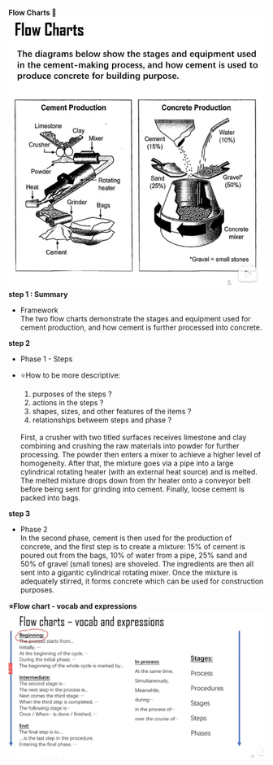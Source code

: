 **Flow Charts 🧪**  
![这是一张图片](images\Flow_charts.jpeg)  
**step 1 : Summary**
-  Framework  
  The two flow charts demonstrate the stages and equipment used for cement production, and how cement is further processed into concrete. 

**step 2**  
-  Phase 1 - Steps  
- ⭐How to be more descriptive:  
  1. purposes of the steps ?
  2. actions in the steps ?
  3. shapes, sizes, and other features of the items ?
  4. relationships betweem steps and phase ?  
   
   <br>
  First, a crusher with two titled surfaces receives limestone and clay combining and crushing the raw materials into powder for further processing. The powder then enters a mixer to achieve a higher level of homogeneity. After that, the mixture goes via a pipe into a large cylindrical rotating heater (with an external heat source) and is melted. The melted mixture drops down from thr heater onto a conveyor belt before being sent for grinding into cement. Finally, loose cement is packed into bags.

**step 3**
-  Phase 2  
  In the second phase, cement is then used for the production of concrete, and the first step is to create a mixture: 15% of cement is poured out from the bags, 10% of water from a pipe, 25% sand and 50% of gravel (small tones) are shoveled. The ingredients are then all sent into a gigantic cylindrical rotating mixer. Once the mixture is adequately stirred, it forms concrete which can be used for construction purposes.  

**⭐Flow chart - vocab and expressions**  
![这是一张图片](images\Flow_charts2.jpeg)

